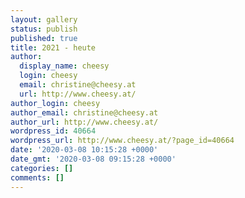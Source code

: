 ```yaml
---
layout: gallery
status: publish
published: true
title: 2021 - heute
author:
  display_name: cheesy
  login: cheesy
  email: christine@cheesy.at
  url: http://www.cheesy.at/
author_login: cheesy
author_email: christine@cheesy.at
author_url: http://www.cheesy.at/
wordpress_id: 40664
wordpress_url: http://www.cheesy.at/?page_id=40664
date: '2020-03-08 10:15:28 +0000'
date_gmt: '2020-03-08 09:15:28 +0000'
categories: []
comments: []
---
```

